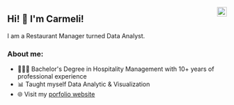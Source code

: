 <a href="https://www.linkedin.com/in/carmeli-tjahjono" target="_blank" rel="nofollow"><img align="right" alt="Linkdein" width="22px" src="https://cdn.jsdelivr.net/npm/simple-icons@v3/icons/linkedin.svg" /></a>

## Hi! 👋 I'm Carmeli!
I am a Restaurant Manager turned Data Analyst.

### About me:
- 👩🏻‍🎓 Bachelor's Degree in Hospitality Management with 10+ years of professional experience
- 📊 Taught myself Data Analytic & Visualization
- 🌐 Visit my [porfolio website](https://carmeli-tjahjono.github.io/carmeli/)


